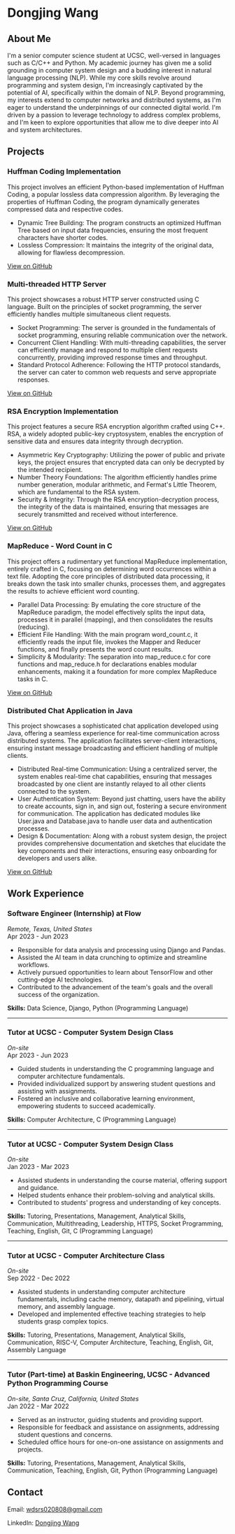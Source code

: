 # Dongjing Wang

## About Me

I'm a senior computer science student at UCSC, well-versed in languages such as C/C++ and Python. My academic journey has given me a solid grounding in computer system design and a budding interest in natural language processing (NLP). While my core skills revolve around programming and system design, I'm increasingly captivated by the potential of AI, specifically within the domain of NLP. Beyond programming, my interests extend to computer networks and distributed systems, as I'm eager to understand the underpinnings of our connected digital world. I'm driven by a passion to leverage technology to address complex problems, and I'm keen to explore opportunities that allow me to dive deeper into AI and system architectures.

## Projects

### Huffman Coding Implementation

This project involves an efficient Python-based implementation of Huffman Coding, a popular lossless data compression algorithm. By leveraging the properties of Huffman Coding, the program dynamically generates compressed data and respective codes.

- Dynamic Tree Building: The program constructs an optimized Huffman Tree based on input data frequencies, ensuring the most frequent characters have shorter codes.
- Lossless Compression: It maintains the integrity of the original data, allowing for flawless decompression.

[View on GitHub](https://github.com/MonsterBlue01/Huffman-Coding)

### Multi-threaded HTTP Server

This project showcases a robust HTTP server constructed using C language. Built on the principles of socket programming, the server efficiently handles multiple simultaneous client requests.

- Socket Programming: The server is grounded in the fundamentals of socket programming, ensuring reliable communication over the network.
- Concurrent Client Handling: With multi-threading capabilities, the server can efficiently manage and respond to multiple client requests concurrently, providing improved response times and throughput.
- Standard Protocol Adherence: Following the HTTP protocol standards, the server can cater to common web requests and serve appropriate responses.

[View on GitHub](https://github.com/MonsterBlue01/Multithread-HTTP-server)

### RSA Encryption Implementation

This project features a secure RSA encryption algorithm crafted using C++. RSA, a widely adopted public-key cryptosystem, enables the encryption of sensitive data and ensures data integrity through decryption.

- Asymmetric Key Cryptography: Utilizing the power of public and private keys, the project ensures that encrypted data can only be decrypted by the intended recipient.
- Number Theory Foundations: The algorithm efficiently handles prime number generation, modular arithmetic, and Fermat's Little Theorem, which are fundamental to the RSA system.
- Security & Integrity: Through the RSA encryption-decryption process, the integrity of the data is maintained, ensuring that messages are securely transmitted and received without interference.

[View on GitHub](https://github.com/MonsterBlue01/RSA-Encryption-Algorithm)

### MapReduce - Word Count in C

This project offers a rudimentary yet functional MapReduce implementation, entirely crafted in C, focusing on determining word occurrences within a text file. Adopting the core principles of distributed data processing, it breaks down the task into smaller chunks, processes them, and aggregates the results to achieve efficient word counting.

- Parallel Data Processing: By emulating the core structure of the MapReduce paradigm, the model effectively splits the input data, processes it in parallel (mapping), and then consolidates the results (reducing).
- Efficient File Handling: With the main program word_count.c, it efficiently reads the input file, invokes the Mapper and Reducer functions, and finally presents the word count results.
- Simplicity & Modularity: The separation into map_reduce.c for core functions and map_reduce.h for declarations enables modular enhancements, making it a foundation for more complex MapReduce tasks in C.

[View on GitHub](https://github.com/MonsterBlue01/Map-Reduce)

### Distributed Chat Application in Java

This project showcases a sophisticated chat application developed using Java, offering a seamless experience for real-time communication across distributed systems. The application facilitates server-client interactions, ensuring instant message broadcasting and efficient handling of multiple clients.

- Distributed Real-time Communication: Using a centralized server, the system enables real-time chat capabilities, ensuring that messages broadcasted by one client are instantly relayed to all other clients connected to the system.
- User Authentication System: Beyond just chatting, users have the ability to create accounts, sign in, and sign out, fostering a secure environment for communication. The application has dedicated modules like User.java and Database.java to handle user data and authentication processes.
- Design & Documentation: Along with a robust system design, the project provides comprehensive documentation and sketches that elucidate the key components and their interactions, ensuring easy onboarding for developers and users alike.

[View on GitHub](https://github.com/MonsterBlue01/Distributed-Chat-Application)

## Work Experience

### **Software Engineer (Internship) at Flow**
*Remote, Texas, United States*  
Apr 2023 - Jun 2023
- Responsible for data analysis and processing using Django and Pandas.
- Assisted the AI team in data crunching to optimize and streamline workflows.
- Actively pursued opportunities to learn about TensorFlow and other cutting-edge AI technologies.
- Contributed to the advancement of the team's goals and the overall success of the organization.
  
**Skills:** Data Science, Django, Python (Programming Language)

---

### **Tutor at UCSC - Computer System Design Class**
*On-site*  
Apr 2023 - Jun 2023
- Guided students in understanding the C programming language and computer architecture fundamentals.
- Provided individualized support by answering student questions and assisting with assignments.
- Fostered an inclusive and collaborative learning environment, empowering students to succeed academically.

**Skills:** Computer Architecture, C (Programming Language)

---

### **Tutor at UCSC - Computer System Design Class**
*On-site*  
Jan 2023 - Mar 2023
- Assisted students in understanding the course material, offering support and guidance.
- Helped students enhance their problem-solving and analytical skills.
- Contributed to students' progress and understanding of key concepts.

**Skills:** Tutoring, Presentations, Management, Analytical Skills, Communication, Multithreading, Leadership, HTTPS, Socket Programming, Teaching, English, Git, C (Programming Language)

---

### **Tutor at UCSC - Computer Architecture Class**
*On-site*  
Sep 2022 - Dec 2022
- Assisted students in understanding computer architecture fundamentals, including cache memory, datapath and pipelining, virtual memory, and assembly language.
- Developed and implemented effective teaching strategies to help students grasp complex topics.

**Skills:** Tutoring, Presentations, Management, Analytical Skills, Communication, RISC-V, Computer Architecture, Teaching, English, Git, Assembly Language

---

### **Tutor (Part-time) at Baskin Engineering, UCSC - Advanced Python Programming Course**
*On-site, Santa Cruz, California, United States*  
Jan 2022 - Mar 2022
- Served as an instructor, guiding students and providing support.
- Responsible for feedback and assistance on assignments, addressing student questions and concerns.
- Scheduled office hours for one-on-one assistance on assignments and projects.

**Skills:** Tutoring, Presentations, Management, Analytical Skills, Communication, Teaching, English, Git, Python (Programming Language)

## Contact

Email: [wdsrs020808@gmail.com](mailto:wdsrs020808@gmail.com)

LinkedIn: [Dongjing Wang](https://www.linkedin.com/in/dongjing-wang/)
